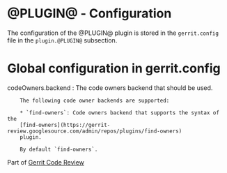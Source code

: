 # @PLUGIN@ - Configuration

The configuration of the @PLUGIN@ plugin is stored in the `gerrit.config` file
in the `plugin.@PLUGIN@` subsection.

# <a id="globalConfiguration">Global configuration in gerrit.config</a>

<a id="pluginCodeOwnersBackend">codeOwners.backend</a>
:       The code owners backend that should be used.

        The following code owner backends are supported:

        * `find-owners`: Code owners backend that supports the syntax of the
        [find-owners](https://gerrit-review.googlesource.com/admin/repos/plugins/find-owners)
        plugin.

        By default `find-owners`.

Part of [Gerrit Code Review](../../../Documentation/index.html)

